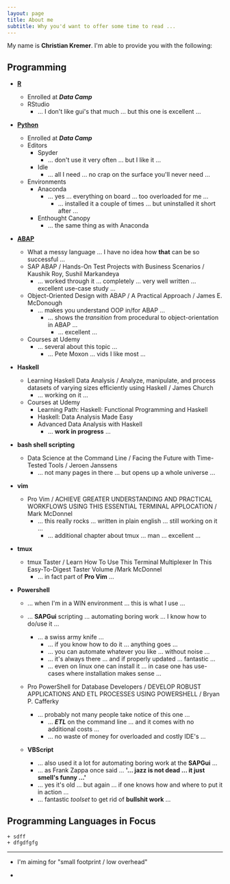 ```yaml
---
layout: page
title: About me
subtitle: Why you'd want to offer some time to read ...
---
```


My name is **__Christian Kremer__**. I'm able to provide you with the following:

## **Programming**  

  + [**R**](http://data-digger.net/images/DataScientistWithR.pdf)
    + Enrolled at _**Data Camp**_
    + RStudio
      + ... I don't like gui's that much ... but this one is excellent ... 
  
  + [**Python**](http://data-digger.net/images/DataAnalystWithPython.pdf)
    + Enrolled at _**Data Camp**_
    + Editors
      + Spyder
        + ... don't use it very often ... but I like it ... 
      + Idle
        + ... all I need ... no crap on the surface you'll never need ...
    + Environments
      + Anaconda
        + ... yes ... everything on board ... too overloaded for me ...
          + ... installed it a couple of times ... but uninstalled it short after ...
      + Enthought Canopy
        + ... the same thing as with Anaconda
      
  + [**ABAP**](http://data-digger.net/images/sap_cert.JPG)
    + What a messy language ... I have no idea how **that** can be so successful ...  
    + SAP ABAP / Hands-On Test Projects with Business Scenarios / Kaushik Roy, Sushil Markandeya
      + ... worked through it ... completely ... very well written ... excellent use-case study ...  
    + Object-Oriented Design with ABAP / A Practical Approach / James E. McDonough
      + ... makes you understand OOP in/for ABAP ...
        + ... shows the _transition_ from procedural to object-orientation in ABAP ...
          + ... excellent ...
    + Courses at Udemy
      + ... several about this topic ...
        + ... Pete Moxon ... vids I like most ... 
  
  + **Haskell**
    + Learning Haskell Data Analysis / Analyze, manipulate, and process datasets of varying sizes efficiently using Haskell / James Church
      + ... working on it ...
    + Courses at Udemy
      + Learning Path: Haskell: Functional Programming and Haskell
      + Haskell: Data Analysis Made Easy
      + Advanced Data Analysis with Haskell
        + ... **work in progress** ...
  
  + **bash shell scripting**
    + Data Science at the Command Line / Facing the Future with Time-Tested Tools / Jeroen Janssens
      + ... not many pages in there ... but opens up a whole universe ... 
  
  + **vim**
    + Pro Vim / ACHIEVE GREATER UNDERSTANDING AND PRACTICAL WORKFLOWS USING THIS ESSENTIAL TERMINAL APPLOCATION / Mark McDonnel
      + ... this really rocks ... written in plain english ... still working on it ... 
        + ... additional chapter about tmux ... man ... excellent ...
  
  + **tmux**
    + tmux Taster / Learn How To Use This Terminal Multiplexer In This Easy-To-Digest Taster Volume /Mark McDonnel
      + ... in fact part of **Pro Vim** ...
      
  + **Powershell**
    + ... when I'm in a WIN environment ... this is what I use ...
    + ... **SAPGui** scripting ... automating boring work ... I know how to do/use it ...
      + ... a swiss army knife ... 
        + ... if you know how to do it ... anything goes ...
        + ... you can automate whatever you like ... without noise ...
        + ... it's always there ... and if properly updated ... fantastic ...
        + ... even on linux one can install it ... in case one has use-cases where installation makes sense ...     
    + Pro PowerShell for Database Developers / DEVELOP ROBUST APPLICATIONS AND ETL PROCESSES USING POWERSHELL / Bryan P. Cafferky
      + ... probably not many people take notice of this one ... 
        + ... **_ETL_** on the command line ... and it comes with no additional costs ...
        + ... no waste of money for overloaded and costly IDE's ...
        
    + **VBScript**
      + ... also used it a lot for automating boring work at the **SAPGui** ...
      + ... as Frank Zappa once said ... **'... jazz is not dead ... it just smell's funny ...'**
      + ... yes it's old ... but again ... if one knows how and where to put it in action ... 
      + ... fantastic _toolset_ to get rid of **bullshit work** ... 
    
##  **Programming Languages in Focus**  
    + sdff
    + dfgdfgfg
----  

- I'm aiming for "small footprint / low overhead"

- 

  
  


